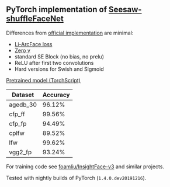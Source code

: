 ## PyTorch implementation of [Seesaw-shuffleFaceNet](https://arxiv.org/abs/1908.09124)

Differences from [official implementation](https://github.com/cvtower/seesawfacenet_pytorch/blob/master/src/seesaw_models/seesaw_shuffleFaceNet.py) are minimal:
 - [Li-ArcFace loss](https://arxiv.org/abs/1907.12256)
 - [Zero γ](https://arxiv.org/abs/1812.01187)
 - standard SE Block (no bias, no prelu)
 - ReLU after first two convolutions
 - Hard versions for Swish and Sigmoid

[Pretrained model (TorchScript)](https://drive.google.com/file/d/1Ub5CI3nqTekLnG1AH1cGrQcwblW5YWoa/)

| Dataset  | Accuracy |
|----------|----------|
| agedb_30 |  96.12%  |
| cfp_ff   |  99.56%  |
| cfp_fp   |  94.49%  |
| cplfw    |  89.52%  |
| lfw      |  99.62%  |
| vgg2_fp  |  93.24%  |

For training code see [foamliu/InsightFace-v3](https://github.com/foamliu/InsightFace-v3) and similar projects.

Tested with nightly builds of PyTorch (`1.4.0.dev20191216`).